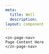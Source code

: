 ```yaml
---
meta:
  title: Well
  description:
layout: component
---
```


```html:preview
<zn-page-nav>
Page Content Here
</zn-page-nav>
```